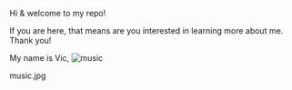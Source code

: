 Hi & welcome to my repo! 

If you are here, that means are you interested in learning more about me. Thank you! 


My name is Vic, 
![music](https://github.com/vic-voskovsky/Portfolio/blob/master/images/music.jpg)



music.jpg
